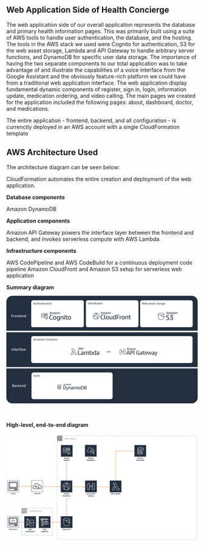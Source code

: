 ## Web Application Side of Health Concierge

The web application side of our overall application represents the database and primary health information pages. This was primarily built using a suite of AWS tools to handle user authentication, the database, and the hosting. The tools in the AWS stack we used were Cognito for authentication, S3 for the web asset storage, Lambda and API Gateway to handle arbitrary server functions, and DynamoDB for specific user data storage. The importance of having the two separate components to our total application was to take advantage of and illustrate the capabilities of a voice interface from the Google Assistant and the obviously feature-rich platform we could have from a traditional web application interface. The web application display fundamental dynamic components of register, sign in, login, information update, medication ordering, and video calling. The main pages we created for the application included the following pages: about, dashboard, doctor, and medications. 

The entire application - frontend, backend, and all configuration - is currenctly deployed in an AWS account with a single CloudFormation template


## AWS Architecture Used

The architecture diagram can be seen below:


CloudFormation automates the entire creation and deployment of the web application.  

**Database components**

Amazon DynamoDB

**Application components**

Amazon API Gateway powers the interface layer between the frontend and backend, and invokes serverless compute with AWS Lambda.  

**Infrastructure components**

AWS CodePipeline and AWS CodeBuild for a continuous deployment code pipeline
Amazon CloudFront and Amazon S3 setup for serverless web application 


**Summary diagram**

![Summary diagram](readmeImages/SummaryDiagram.png)

&nbsp;

**High-level, end-to-end diagram**

![High-level architectural diagram](readmeImages/ArchDiagram.png)
